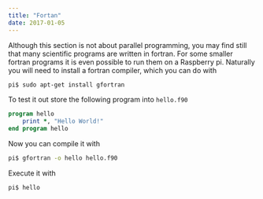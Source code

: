```yaml
---
title: "Fortan"
date: 2017-01-05
---
```


Although this section is not about parallel programming, you may find
still that many scientific programs are written in fortran. For some
smaller fortran programs it is even possible to run them on a
Raspberry pi. Naturally you will need to install a fortran compiler,
which you can do with

```bash
pi$ sudo apt-get install gfortran
```

To test it out store the following program into `hello.f90`

```fortran
program hello
    print *, "Hello World!"
end program hello
```

Now you can compile it with

```bash
pi$ gfortran -o hello hello.f90
```

Execute it with

```
pi$ hello
```
